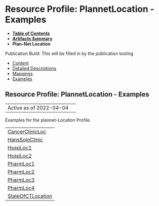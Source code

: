 # Resource Profile: PlannetLocation - Examples

* [**Table of Contents**](toc.html)
* [**Artifacts Summary**](artifacts.html)
* **Plan-Net Location**

Publication Build: This will be filled in by the publication tooling

* [Content](StructureDefinition-plannet-Location.html)
* [Detailed Descriptions](StructureDefinition-plannet-Location-definitions.html)
* [Mappings](StructureDefinition-plannet-Location-mappings.html)
* [Examples](#)

## Resource Profile: PlannetLocation - Examples

|  |  |
| --- | --- |
| Active as of 2022-04-04 | |

Examples for the plannet-Location Profile.

|  |
| --- |
| [CancerClinicLoc](Location-CancerClinicLoc.html) |
| [HansSoloClinic](Location-HansSoloClinic.html) |
| [HospLoc1](Location-HospLoc1.html) |
| [HospLoc2](Location-HospLoc2.html) |
| [PharmLoc1](Location-PharmLoc1.html) |
| [PharmLoc2](Location-PharmLoc2.html) |
| [PharmLoc3](Location-PharmLoc3.html) |
| [PharmLoc4](Location-PharmLoc4.html) |
| [StateOfCTLocation](Location-StateOfCTLocation.html) |